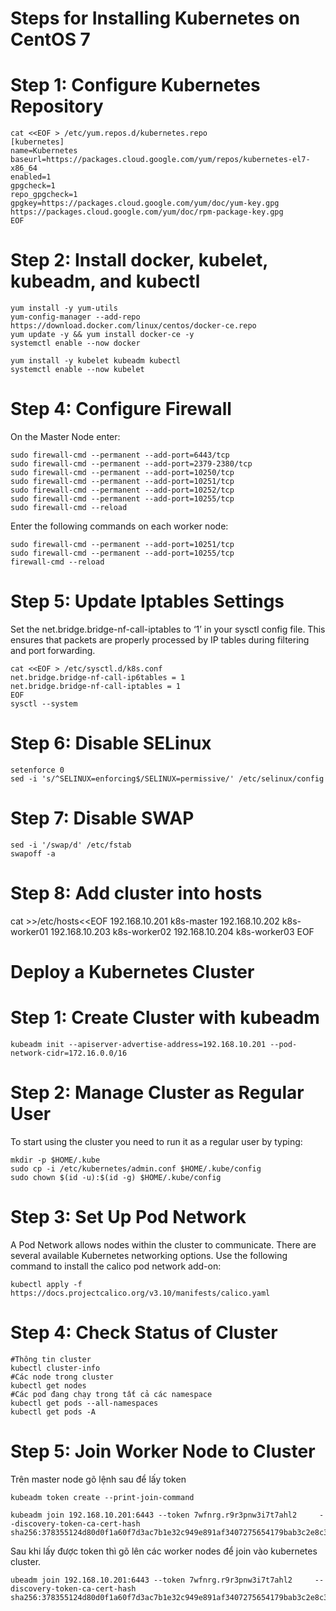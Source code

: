 # Steps for Installing Kubernetes on CentOS 7

# Step 1: Configure Kubernetes Repository
```
cat <<EOF > /etc/yum.repos.d/kubernetes.repo
[kubernetes]
name=Kubernetes
baseurl=https://packages.cloud.google.com/yum/repos/kubernetes-el7-x86_64
enabled=1
gpgcheck=1
repo_gpgcheck=1
gpgkey=https://packages.cloud.google.com/yum/doc/yum-key.gpg https://packages.cloud.google.com/yum/doc/rpm-package-key.gpg
EOF
```

# Step 2: Install docker, kubelet, kubeadm, and kubectl
```
yum install -y yum-utils
yum-config-manager --add-repo https://download.docker.com/linux/centos/docker-ce.repo
yum update -y && yum install docker-ce -y
systemctl enable --now docker

yum install -y kubelet kubeadm kubectl
systemctl enable --now kubelet
```

# Step 4: Configure Firewall

On the Master Node enter:
```
sudo firewall-cmd --permanent --add-port=6443/tcp
sudo firewall-cmd --permanent --add-port=2379-2380/tcp
sudo firewall-cmd --permanent --add-port=10250/tcp
sudo firewall-cmd --permanent --add-port=10251/tcp
sudo firewall-cmd --permanent --add-port=10252/tcp
sudo firewall-cmd --permanent --add-port=10255/tcp
sudo firewall-cmd --reload
```

Enter the following commands on each worker node:
```
sudo firewall-cmd --permanent --add-port=10251/tcp
sudo firewall-cmd --permanent --add-port=10255/tcp
firewall-cmd --reload
```

# Step 5: Update Iptables Settings

Set the net.bridge.bridge-nf-call-iptables to ‘1’ in your sysctl config file. This ensures that packets are properly processed by IP tables during filtering and port forwarding.
```
cat <<EOF > /etc/sysctl.d/k8s.conf
net.bridge.bridge-nf-call-ip6tables = 1
net.bridge.bridge-nf-call-iptables = 1
EOF
sysctl --system
```

# Step 6: Disable SELinux
```
setenforce 0
sed -i 's/^SELINUX=enforcing$/SELINUX=permissive/' /etc/selinux/config
```

# Step 7: Disable SWAP
```
sed -i '/swap/d' /etc/fstab
swapoff -a
```

# Step 8: Add cluster into hosts
cat >>/etc/hosts<<EOF
192.168.10.201 k8s-master
192.168.10.202 k8s-worker01
192.168.10.203 k8s-worker02
192.168.10.204 k8s-worker03
EOF


# Deploy a Kubernetes Cluster

# Step 1: Create Cluster with kubeadm
```
kubeadm init --apiserver-advertise-address=192.168.10.201 --pod-network-cidr=172.16.0.0/16
```
# Step 2: Manage Cluster as Regular User
To start using the cluster you need to run it as a regular user by typing:
```
mkdir -p $HOME/.kube
sudo cp -i /etc/kubernetes/admin.conf $HOME/.kube/config
sudo chown $(id -u):$(id -g) $HOME/.kube/config
```

# Step 3: Set Up Pod Network

A Pod Network allows nodes within the cluster to communicate. There are several available Kubernetes networking options. Use the following command to install the calico pod network add-on:
```
kubectl apply -f https://docs.projectcalico.org/v3.10/manifests/calico.yaml
```

# Step 4: Check Status of Cluster
```
#Thông tin cluster
kubectl cluster-info
#Các node trong cluster
kubectl get nodes
#Các pod đang chạy trong tất cả các namespace
kubectl get pods --all-namespaces
kubectl get pods -A
```

# Step 5: Join Worker Node to Cluster
Trên master node gõ lệnh sau để lấy token
```
kubeadm token create --print-join-command

kubeadm join 192.168.10.201:6443 --token 7wfnrg.r9r3pnw3i7t7ahl2     --discovery-token-ca-cert-hash sha256:378355124d80d0f1a60f7d3ac7b1e32c949e891af3407275654179bab3c2e8c3 
```
Sau khi lấy được token thì gõ lên các worker nodes để join vào kubernetes cluster.
```
ubeadm join 192.168.10.201:6443 --token 7wfnrg.r9r3pnw3i7t7ahl2     --discovery-token-ca-cert-hash sha256:378355124d80d0f1a60f7d3ac7b1e32c949e891af3407275654179bab3c2e8c3 
```
